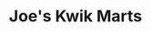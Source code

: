 ---
title: "Joe's Kwik Marts"
url: /syracuse/joes-kwik-marts-erie-boulevard-east/
shop: Lebensmittel
---